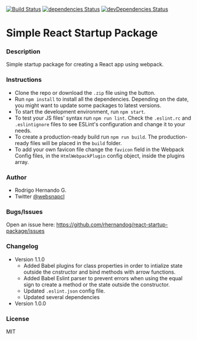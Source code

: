 [![Build Status](https://travis-ci.org/rhernandog/react-startup-package.svg?branch=master)](https://travis-ci.org/rhernandog/react-startup-package) [![dependencies Status](https://david-dm.org/rhernandog/react-startup-package/status.svg)](https://david-dm.org/rhernandog/react-startup-package) [![devDependencies Status](https://david-dm.org/rhernandog/react-startup-package/dev-status.svg)](https://david-dm.org/rhernandog/react-startup-package?type=dev)

# Simple React Startup Package

### Description
Simple startup package for creating a React app using webpack.

### Instructions
- Clone the repo or download the `.zip` file using the button.
- Run `npm install` to install all the dependencies. Depending on the date, you might want to update some packages to latest versions.
- To start the development environment, run `npm start`.
- To test your JS files' syntax run `npm run lint`. Check the `.eslint.rc` and `.eslintignore` files to see ESLint's configuration and change it to your needs.
- To create a production-ready build run `npm run build`. The production-ready files will be placed in the `build` folder.
- To add your own favicon file change the `favicon` field in the Webpack Config files, in the `HtmlWebpackPlugin` config object, inside the plugins array.

### Author
- Rodrigo Hernando G.
- Twitter [@websnapcl](https://twitter.com/websnapcl/)

### Bugs/Issues
Open an issue here: https://github.com/rhernandog/react-startup-package/issues

### Changelog
- Version 1.1.0
  - Added Babel plugins for class properties in order to intialize state outside the cnstructor and bind methods with arrow functions.
  - Added Babel Eslint parser to prevent errors when using the equal sign to create a method or the state outside the constructor.
  - Updated `.eslint.json` config file.
  - Updated several dependencies
- Version 1.0.0

### License
MIT
